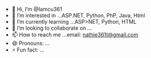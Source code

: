 - 👋 Hi, I’m @Iamcu361
- 👀 I’m interested in ...ASP.NET, Python, PhP, Java, Html
- 🌱 I’m currently learning ...ASP>NET, Python, HTML
- 💞️ I’m looking to collaborate on ...
- 📫 How to reach me ...email: nathie361t@gmail.com
- 😄 Pronouns: ...
- ⚡ Fun fact: ...

<!---
Iamcu361/Iamcu361 is a ✨ special ✨ repository because its `README.md` (this file) appears on your GitHub profile.
You can click the Preview link to take a look at your changes.
--->
